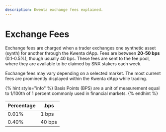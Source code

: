 ```yaml
---
description: Kwenta exchange fees explained.
---
```


# Exchange Fees

Exchange fees are charged when a trader exchanges one synthetic asset (synth) for another through the Kwenta dApp. Fees are between **20-50 bps** (0.1-0.5%), though usually 40 bps. These fees are sent to the fee pool, where they are available to be claimed by SNX stakers each week.

Exchange fees may vary depending on a selected market. The most current fees are prominently displayed within the Kwenta dApp while trading.

{% hint style="info" %}
Basis Points (BPS) are a unit of measurement equal to 1/100th of 1 percent commonly used in financial markets.&#x20;
{% endhint %}

| Percentage | .bps   |
| ---------- | ------ |
| 0.01%      | 1 bps  |
| 0.40%      | 40 bps |
